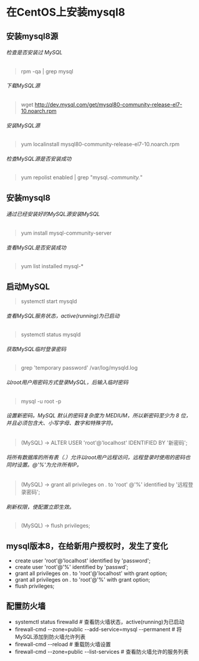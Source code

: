# 在CentOS上安装mysql8
## 安装mysql8源
###### 检查是否安装过 MySQL
> rpm -qa | grep mysql
###### 下载MySQL源
> wget http://dev.mysql.com/get/mysql80-community-release-el7-10.noarch.rpm
###### 安装MySQL源
> yum localinstall mysql80-community-release-el7-10.noarch.rpm
###### 检查MySQL源是否安装成功
> yum repolist enabled | grep "mysql.*-community.*"
## 安装mysql8
###### 通过已经安装好的MySQL源安装MySQL
> yum install mysql-community-server
###### 查看MySQL是否安装成功
> yum list installed mysql-*
## 启动MySQL
> systemctl start mysqld
###### 查看MySQL服务状态，active(running)为已启动 
> systemctl status mysqld
###### 获取MySQL临时登录密码 
> grep 'temporary password' /var/log/mysqld.log
###### 以root用户用密码方式登录MySQL，后输入临时密码
> mysql -u root -p 
###### 设置新密码。MySQL 默认的密码复杂度为 MEDIUM，所以新密码至少为 8 位，并且必须包含大、小写字母、数字和特殊字符。
> (MySQL) -> ALTER USER 'root'@'localhost' IDENTIFIED BY '新密码'; 
###### 将所有数据库的所有表（*.*）允许以root用户远程访问，远程登录时使用的密码也同时设置。@'%'为允许所有IP。
> (MySQL) -> grant all privileges on *.* to 'root' @'%' identified by '远程登录密码'; 
###### 刷新权限，使配置立即生效。
> (MySQL) -> flush privileges; 
## mysql版本8，在给新用户授权时，发生了变化
- create user 'root'@'localhost' identified by  'password';
- create user 'root'@'%' identified by 'passwd';
- grant all privileges on *.* to 'root'@'localhost' with grant option;
- grant all privileges on *.* to 'root'@'%' with grant option;
- flush privileges;
## 配置防火墙
- systemctl status firewalld # 查看防火墙状态，active(running)为已启动
- firewall-cmd --zone=public --add-service=mysql --permanent # 将MySQL添加到防火墙允许列表
- firewall-cmd --reload # 重载防火墙设置
- firewall-cmd --zone=public --list-services # 查看防火墙允许的服务列表